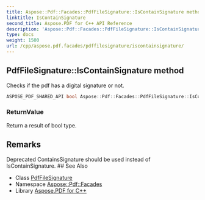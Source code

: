 ```yaml
---
title: Aspose::Pdf::Facades::PdfFileSignature::IsContainSignature method
linktitle: IsContainSignature
second_title: Aspose.PDF for C++ API Reference
description: 'Aspose::Pdf::Facades::PdfFileSignature::IsContainSignature method. Checks if the pdf has a digital signature or not in C++.'
type: docs
weight: 1500
url: /cpp/aspose.pdf.facades/pdffilesignature/iscontainsignature/
---
```

## PdfFileSignature::IsContainSignature method


Checks if the pdf has a digital signature or not.

```cpp
ASPOSE_PDF_SHARED_API bool Aspose::Pdf::Facades::PdfFileSignature::IsContainSignature()
```


### ReturnValue

Return a result of bool type.
## Remarks


<xrefsect id="deprecated_1_deprecated000081">
  <xreftitle>Deprecated</xreftitle>
  <xrefdescription>
    <para>ContainsSignature should be used instead of IsContainSignature. </para>
  </xrefdescription>
</xrefsect>
## See Also

* Class [PdfFileSignature](../)
* Namespace [Aspose::Pdf::Facades](../../)
* Library [Aspose.PDF for C++](../../../)
